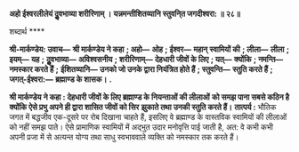 **अहो ईश्वरलीलेयं दुॢवभाव्या शरीरिणाम् ।** **यन्नमन्तीशितव्यानि स्तुवनि्त जगदीश्वरा: ॥ २८॥** 

शब्दार्थ **** 

**श्री-मार्कण्डेय: उवाच—** **श्री मार्कण्डेय ने कहा** **; अहो—** **ओह** **; ईश्वर—** **महान् स्वामियों की** **; लीला—** **लीला** **; इयम्—** **यह** **;** **दुॢवभाव्या—** **अविश्वसनीय** **; शरीरिणाम्—** **देहधारी जीवों के लिए** **; यत्—** **क्योंकि** **; नमन्ति—** **नमस्कार करते हैं** **;** **ईशितव्यानि—** **उनको जो उनके द्वारा नियंत्रित होते हैं** **; स्तुवन्ति—** **स्तुति करते हैं** **; जगत्-ईश्वरा:—** **ब्रह्माण्ड के शासक।** **.** 

**श्री मार्कण्डेय ने कहा : देहधारी जीवों के लिए ब्रह्माण्ड के नियन्ताओं की लीलाओं** **को समझ पाना सबसे कठिन है क्योंकि ऐसे प्रभु अपने ही द्वारा शासित जीवों को सिर** **झुकाते तथा उनकी स्तुति करते हैं।** **तात्पर्य :** भौतिक जगत में बद्धजीव एक-दूसरे पर रोब दिखाना चाहते हैं, इसलिए वे ब्रह्माण्ड के वास्तविक स्वामियों की लीलाओं को नहीं समझ पाते। ऐसे प्रामाणिक स्वामियों में अद्भुत उदार मनोवृत्ति पाई जाती है, अत: वे कभी कभी अपनी प्रजा में से अत्यन्त योग्य तथा साधु स्वभाववाले व्यक्ति को नमस्कार तक करते हैं।  